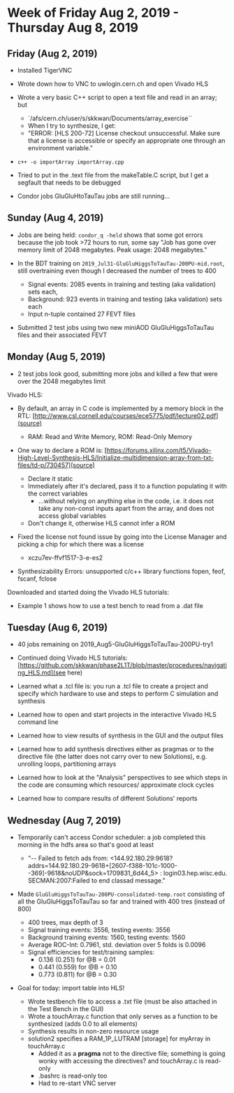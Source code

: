 # Week of Friday Aug 2, 2019 - Thursday Aug 8, 2019

## Friday (Aug 2, 2019)
- Installed TigerVNC
- Wrote down how to VNC to uwlogin.cern.ch and open Vivado HLS
- Wrote a very basic C++ script to open a text file and read in an array; but
  - `/afs/cern.ch/user/s/skkwan/Documents/array_exercise``
  - When I try to synthesize, I get:
  - "ERROR: [HLS 200-72] License checkout unsuccessful. Make sure that a license is accessible or specify an appropriate one through an environment variable."
- `c++ -o importArray importArray.cpp`
- Tried to put in the .text file from the makeTable.C script, but I get a segfault that needs to be debugged

- Condor jobs GluGluHtoTauTau jobs are still running...

## Sunday (Aug 4, 2019)

- Jobs are being held: `condor_q -held` shows that some got errors because the job took >72 hours to run, some say "Job has gone over memory limit of 2048 megabytes. Peak usage: 2048 megabytes."
- In the BDT training on `2019_Jul31-GluGluHiggsToTauTau-200PU-mid.root`, still overtraining even though I decreased the number of trees to 400 
  - Signal events: 2085 events in training and testing (aka validation) sets each,
  - Background: 923 events in training and testing (aka validation) sets each
  - Input n-tuple contained 27 FEVT files

- Submitted 2 test jobs using two new miniAOD GluGluHiggsToTauTau files and their associated FEVT

## Monday (Aug 5, 2019)

- 2 test jobs look good, submitting more jobs and killed a few that were over the 2048 megabytes limit

Vivado HLS:
- By default, an array in C code is implemented by a memory block in the RTL: [http://www.csl.cornell.edu/courses/ece5775/pdf/lecture02.pdf](source)
  - RAM: Read and Write Memory, ROM: Read-Only Memory
- One way to declare a ROM is: [https://forums.xilinx.com/t5/Vivado-High-Level-Synthesis-HLS/Initialize-multidimension-array-from-txt-files/td-p/730457](source)
  - Declare it static
  - Immediately after it's declared, pass it to a function populating it with the correct variables
    * ...without relying on anything else in the code, i.e. it does not take any non-const inputs apart from the array,
    and does not access global variables
  - Don't change it, otherwise HLS cannot infer a ROM

- Fixed the license not found issue by going into the License Manager and picking a chip for which there was a license
  - xczu7ev-ffvf1517-3-e-es2
- Synthesizability Errors: unsupported c/c++ library functions fopen, feof, fscanf, fclose

Downloaded and started doing the Vivado HLS tutorials:
- Example 1 shows how to use a test bench to read from a .dat file

## Tuesday (Aug 6, 2019)

- 40 jobs remaining on 2019_Aug5-GluGluHiggsToTauTau-200PU-try1

- Continued doing Vivado HLS tutorials: [https://github.com/skkwan/phase2L1T/blob/master/procedures/navigating_HLS.md](see here)
- Learned what a .tcl file is: you run a .tcl file to create a project and specify which hardware to use and steps to 
  perform C simulation and synthesis
- Learned how to open and start projects in the interactive Vivado HLS command line
- Learned how to view results of synthesis in the GUI and the output files
- Learned how to add synthesis directives either as pragmas or to the directive file (the latter does not 
  carry over to new Solutions), e.g. unrolling loops, partitioning arrays
- Learned how to look at the "Analysis" perspectives to see which steps in the code are
  consuming which resources/ approximate clock cycles
- Learned how to compare results of different Solutions' reports

## Wednesday (Aug 7, 2019)
- Temporarily can't access Condor scheduler: a job completed this morning in the hdfs area so that's good at least
  - "-- Failed to fetch ads from: <144.92.180.29:9618?addrs=144.92.180.29-9618+[2607-f388-101c-1000--369]-9618&noUDP&sock=1709831_6d44_5> : login03.hep.wisc.edu. SECMAN:2007:Failed to end classad message."

- Made `GluGluHiggsToTauTau-200PU-consolidated-temp.root` consisting of all the GluGluHiggsToTauTau so far and trained with 400 tres (instead of 800) 
  * 400 trees, max depth of 3
  * Signal training events: 3556, testing events: 3556
  * Background training events: 1560, testing events: 1560
  * Average ROC-Int: 0.7961, std. deviation over 5 folds is 0.0096
  * Signal efficiencies for test/training samples:
    * 0.136 (0.251) for @B = 0.01
    * 0.441 (0.559) for @B = 0.10
    * 0.773 (0.811) for @B = 0.30

- Goal for today: import table into HLS!
  * Wrote testbench file to access a .txt file (must be also attached in the Test Bench in the GUI)
  * Wrote a touchArray.c function that only serves as a function to be synthesized (adds 0.0 to all elements)
  * Synthesis results in non-zero resource usage
  * solution2 specifies a RAM_1P_LUTRAM [storage] for myArray in touchArray.c
    * Added it as a **pragma** not to the directive file; something is going wonky with 
      accessing the directives? and touchArray.c is read-only
    * .bashrc is read-only too
    * Had to re-start VNC server

